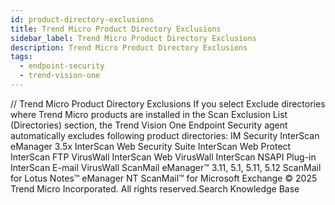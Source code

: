 ```yaml
---
id: product-directory-exclusions
title: Trend Micro Product Directory Exclusions
sidebar_label: Trend Micro Product Directory Exclusions
description: Trend Micro Product Directory Exclusions
tags:
  - endpoint-security
  - trend-vision-one
---
```


/*<![CDATA[*/ $('#title').html($('meta[name=map-description]').attr('content')); /*]]>*/ Trend Micro Product Directory Exclusions If you select Exclude directories where Trend Micro products are installed in the Scan Exclusion List (Directories) section, the Trend Vision One Endpoint Security agent automatically excludes following product directories: <Server installation folder> IM Security InterScan eManager 3.5x InterScan Web Security Suite InterScan Web Protect InterScan FTP VirusWall InterScan Web VirusWall InterScan NSAPI Plug-in InterScan E-mail VirusWall ScanMail eManager™ 3.11, 5.1, 5.11, 5.12 ScanMail for Lotus Notes™ eManager NT ScanMail™ for Microsoft Exchange © 2025 Trend Micro Incorporated. All rights reserved.Search Knowledge Base